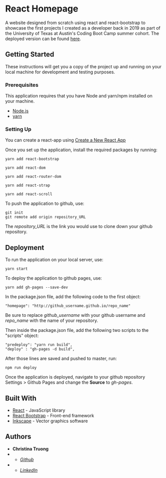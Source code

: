 
# React Homepage

A website designed from scratch using react and react-bootstrap to showcase the first projects I created as a developer back in 2019 as part of the University of Texas at Austin's Coding Boot Camp summer cohort. The deployed version can be found [here]([https://christinaqtruong.github.io/reacthomepage](https://christinaqtruong.github.io/reacthomepage)).

## Getting Started

These instructions will get you a copy of the project up and running on your local machine for development and testing purposes.

### Prerequisites 
This application requires that you have Node and yarn/npm installed on your machine.
 - [Node.js]([https://nodejs.org/en/](https://nodejs.org/en/))
 - [yarn]([https://yarnpkg.com/](https://yarnpkg.com/))

### Setting Up

You can create a react-app using [Create a New React App](https://reactjs.org/docs/create-a-new-react-app.html)

Once you set up the application, install the required packages by running:
```
yarn add react-bootstrap

yarn add react-dom

yarn add react-router-dom

yarn add react-strap

yarn add react-scroll
```

To push the application to github, use:

    git init
    git remote add origin repository_URL

The *repository_URL* is the link you would use to clone down your github repository.

## Deployment

To run the application on your local server, use:

    yarn start
    
To deploy the application to github pages, use:

    yarn add gh-pages --save-dev
    
In the package.json file, add the following code to the first object:

    "homepage": "http://github_username.github.io/repo_name"
    
Be sure to replace *github_username* with your github username and *repo_name* with the name of your repository.

Then inside the package.json file, add the following two scripts to the "scripts" object:

    "predeploy": "yarn run build",
    "deploy" : "gh-pages -d build",

After those lines are saved and pushed to master, run:

    npm run deploy
Once the application is deployed, navigate to your github repository Settings > Github Pages and change the **Source** to *gh-pages*.

## Built With

* [React]([https://reactjs.org/docs/create-a-new-react-app.html](https://reactjs.org/docs/create-a-new-react-app.html)) - JavaScript library
* [React Bootstrap]([https://react-bootstrap.github.io/](https://react-bootstrap.github.io/)) - Front-end framework
*  [Inkscape]([[https://inkscape.org/](https://inkscape.org/)]([https://inkscape.org/](https://inkscape.org/))) - Vector graphics software 

## Authors

* **Christina Truong** 
* - [*Github* ](github.com/christinaqtruong)
*  - [*LinkedIn* ](linkedin.com/in/christinaqtruong)
